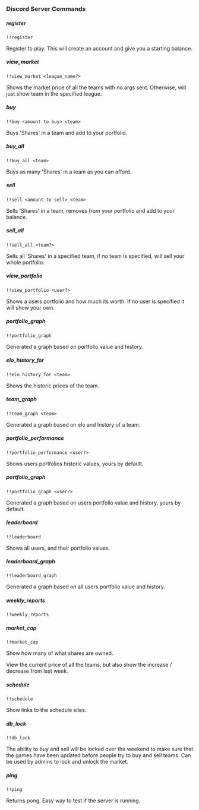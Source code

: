 ### Discord Server Commands

##### register
```
!!register
```
Register to play. This will create an account and give you a starting balance.

##### view_market
```
!!view_market <league_name?>
```
Shows the market price of all the teams with no args sent. Otherwise, will just show team in the specified league.

##### buy
```
!!buy <amount to buy> <team>
```
Buys 'Shares' in a team and add to your portfolio.

##### buy_all
```
!!buy_all <team>
```
Buys as many 'Shares' in a team as you can afford.

##### sell
```
!!sell <amount to sell> <team>
```
Sells 'Shares' in a team, removes from your portfolio and add to your balance.

##### sell_all
```
!!sell_all <team?>
```
Sells all 'Shares' in a specified team, if no team is specified, will sell your whole portfolio.

##### view_portfolio
```
!!view_portfolio <user?>
```
Shows a users portfolio and how much its worth. If no user is specified it will show your own.

##### portfolio_graph
```
!!portfolio_graph
``` 
Generated a graph based on portfolio value and history.

##### elo_history_for
```
!!elo_history_for <team>
```
Shows the historic prices of the team.

##### team_graph
```
!!team_graph <team>
```
Generated a graph based on elo and history of a team.

##### portfolio_performance
```
!!portfolio_performance <user?>
```
Shows users portfolios historic values, yours by default.

##### portfolio_graph
```
!!portfolio_graph <user?>
```
Generated a graph based on users portfolio value and history, yours by default.

##### leaderboard
```
!!leaderboard
```
Shows all users, and their portfolio values.

##### leaderboard_graph
```
!!leaderboard_graph
```
Generated a graph based on all users portfolio value and history.

##### weekly_reports
```
!!weekly_reports
```

##### market_cap
```
!!market_cap
```

Show how many of what shares are owned.

View the current price of all the teams, but also show the increase / decrease from last week.

##### schedule
```
!!schedule
```
Show links to the schedule sites.

##### db_lock
```
!!db_lock
```
The ability to buy and sell will be locked over the weekend to make sure that the games have been updated before people try to buy and sell teams.
Can be used by admins to lock and unlock the market.

##### ping
```
!!ping
```
Returns pong. Easy way to test if the server is running.